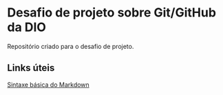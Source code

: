 # Desafio de projeto sobre Git/GitHub da DIO
Repositório criado para o desafio de projeto.

## Links úteis
[Sintaxe básica do Markdown](https://www.markdownguide.org/basic-syntax/)
